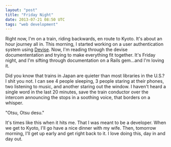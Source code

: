 ```yaml
---
layout: "post"
title: "Friday Night"
date: 2013-07-21 08:50 UTC
tags: "web development"
---
```


Right now, I'm on a train, riding backwards, en route to Kyoto. It's about an hour journey all in. This morning, I started working on a user authentication system using [Devise](https://github.com/plataformatec/devise]). Now, I'm reading through the devise documententation and trying to make everything fit together. It's Friday night, and I'm sifting through documentation on a Rails gem...and I'm loving it. 

Did you know that trains in Japan are quieter than most libraries in the U.S.? I shit you not. I can see 4 people sleeping, 3 people staring at their phones, two listening to music, and another staring out the window. I haven't heard a single word in the last 20 minutes, save the train conductor over the intercom announcing the stops in a soothing voice, that borders on a whisper. 

"Otsu, Otsu desu."

It's times like this when it hits me. That I was meant to be a developer. When we get to Kyoto, I'll go have a nice dinner with my wife. Then, tomorrow morning, I'll get up early and get right back to it. I love doing this, day in and day out.